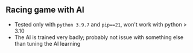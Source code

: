 ## Racing game with AI
- Tested only with `python 3.9.7` and `pip==21`, won't work with python > 3.10
- The AI is trained very badly; probably not issue with something else than tuning the AI learning